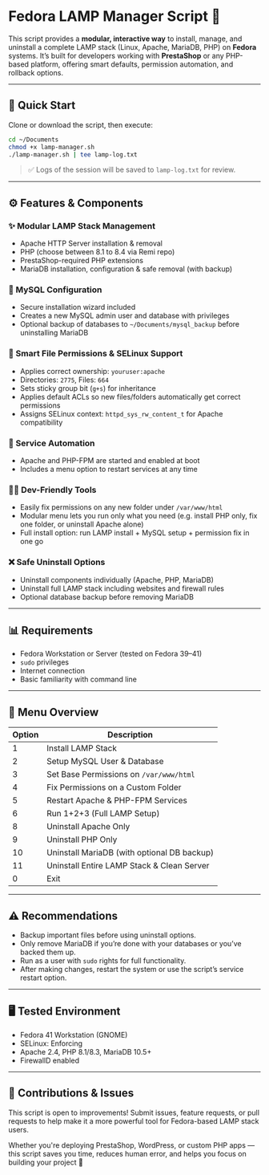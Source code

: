 # Fedora LAMP Manager Script 🚀

This script provides a **modular, interactive way** to install, manage, and uninstall a complete LAMP stack (Linux, Apache, MariaDB, PHP) on **Fedora** systems. It’s built for developers working with **PrestaShop** or any PHP-based platform, offering smart defaults, permission automation, and rollback options.

---

## 🚩 Quick Start

Clone or download the script, then execute:

```bash
cd ~/Documents
chmod +x lamp-manager.sh
./lamp-manager.sh | tee lamp-log.txt
```

> ✅ Logs of the session will be saved to `lamp-log.txt` for review.

---

## ⚙️ Features & Components

### ✨ Modular LAMP Stack Management
- Apache HTTP Server installation & removal
- PHP (choose between 8.1 to 8.4 via Remi repo)
- PrestaShop-required PHP extensions
- MariaDB installation, configuration & safe removal (with backup)

### 🔐 MySQL Configuration
- Secure installation wizard included
- Creates a new MySQL admin user and database with privileges
- Optional backup of databases to `~/Documents/mysql_backup` before uninstalling MariaDB

### 🔧 Smart File Permissions & SELinux Support
- Applies correct ownership: `youruser:apache`
- Directories: `2775`, Files: `664`
- Sets sticky group bit (`g+s`) for inheritance
- Applies default ACLs so new files/folders automatically get correct permissions
- Assigns SELinux context: `httpd_sys_rw_content_t` for Apache compatibility

### 🔄 Service Automation
- Apache and PHP-FPM are started and enabled at boot
- Includes a menu option to restart services at any time

### 👨‍💻 Dev-Friendly Tools
- Easily fix permissions on any new folder under `/var/www/html`
- Modular menu lets you run only what you need (e.g. install PHP only, fix one folder, or uninstall Apache alone)
- Full install option: run LAMP install + MySQL setup + permission fix in one go

### ❌ Safe Uninstall Options
- Uninstall components individually (Apache, PHP, MariaDB)
- Uninstall full LAMP stack including websites and firewall rules
- Optional database backup before removing MariaDB

---

## 📊 Requirements

- Fedora Workstation or Server (tested on Fedora 39–41)
- `sudo` privileges
- Internet connection
- Basic familiarity with command line

---

## 🔢 Menu Overview

| Option | Description                                   |
|--------|-----------------------------------------------|
| 1      | Install LAMP Stack                            |
| 2      | Setup MySQL User & Database                   |
| 3      | Set Base Permissions on `/var/www/html`       |
| 4      | Fix Permissions on a Custom Folder            |
| 5      | Restart Apache & PHP-FPM Services             |
| 6      | Run 1+2+3 (Full LAMP Setup)                   |
| 8      | Uninstall Apache Only                         |
| 9      | Uninstall PHP Only                            |
| 10     | Uninstall MariaDB (with optional DB backup)   |
| 11     | Uninstall Entire LAMP Stack & Clean Server    |
| 0      | Exit                                           |

---

## ⚠️ Recommendations

- Backup important files before using uninstall options.
- Only remove MariaDB if you’re done with your databases or you’ve backed them up.
- Run as a user with `sudo` rights for full functionality.
- After making changes, restart the system or use the script’s service restart option.

---

## 🖥️ Tested Environment

- Fedora 41 Workstation (GNOME)
- SELinux: Enforcing
- Apache 2.4, PHP 8.1/8.3, MariaDB 10.5+
- FirewallD enabled

---

## 🤝 Contributions & Issues

This script is open to improvements! Submit issues, feature requests, or pull requests to help make it a more powerful tool for Fedora-based LAMP stack users.

Whether you're deploying PrestaShop, WordPress, or custom PHP apps — this script saves you time, reduces human error, and helps you focus on building your project 🚀
